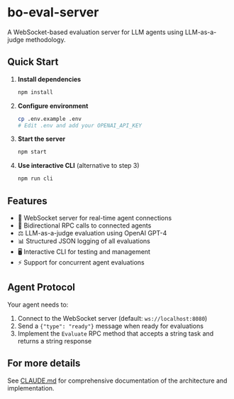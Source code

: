 # bo-eval-server

A WebSocket-based evaluation server for LLM agents using LLM-as-a-judge methodology.

## Quick Start

1. **Install dependencies**
   ```bash
   npm install
   ```

2. **Configure environment**
   ```bash
   cp .env.example .env
   # Edit .env and add your OPENAI_API_KEY
   ```

3. **Start the server**
   ```bash
   npm start
   ```

4. **Use interactive CLI** (alternative to step 3)
   ```bash
   npm run cli
   ```

## Features

- 🔌 WebSocket server for real-time agent connections
- 🤖 Bidirectional RPC calls to connected agents
- ⚖️ LLM-as-a-judge evaluation using OpenAI GPT-4
- 📊 Structured JSON logging of all evaluations
- 🖥️ Interactive CLI for testing and management
- ⚡ Support for concurrent agent evaluations

## Agent Protocol

Your agent needs to:

1. Connect to the WebSocket server (default: `ws://localhost:8080`)
2. Send a `{"type": "ready"}` message when ready for evaluations
3. Implement the `Evaluate` RPC method that accepts a string task and returns a string response

## For more details

See [CLAUDE.md](./CLAUDE.md) for comprehensive documentation of the architecture and implementation.